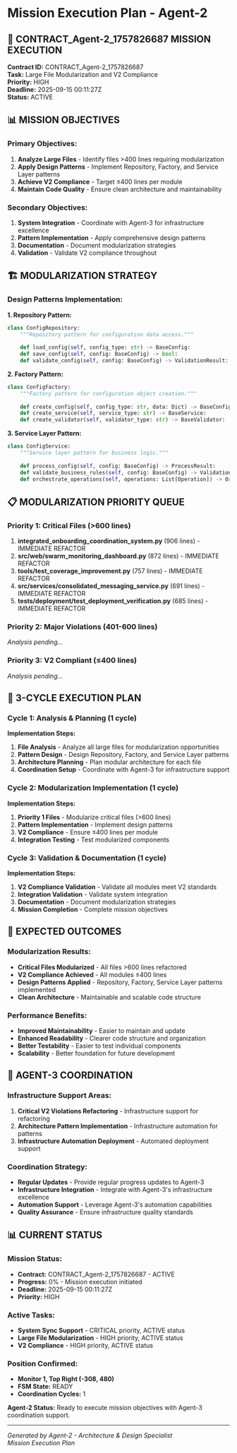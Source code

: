 # Mission Execution Plan - Agent-2

## 🎯 **CONTRACT_Agent-2_1757826687 MISSION EXECUTION**

**Contract ID:** CONTRACT_Agent-2_1757826687  
**Task:** Large File Modularization and V2 Compliance  
**Priority:** HIGH  
**Deadline:** 2025-09-15 00:11:27Z  
**Status:** ACTIVE  

## 📊 **MISSION OBJECTIVES**

### **Primary Objectives:**
1. **Analyze Large Files** - Identify files >400 lines requiring modularization
2. **Apply Design Patterns** - Implement Repository, Factory, and Service Layer patterns
3. **Achieve V2 Compliance** - Target ≤400 lines per module
4. **Maintain Code Quality** - Ensure clean architecture and maintainability

### **Secondary Objectives:**
1. **System Integration** - Coordinate with Agent-3 for infrastructure excellence
2. **Pattern Implementation** - Apply comprehensive design patterns
3. **Documentation** - Document modularization strategies
4. **Validation** - Validate V2 compliance throughout

## 🏗️ **MODULARIZATION STRATEGY**

### **Design Patterns Implementation:**

**1. Repository Pattern:**
```python
class ConfigRepository:
    """Repository pattern for configuration data access."""
    
    def load_config(self, config_type: str) -> BaseConfig:
    def save_config(self, config: BaseConfig) -> bool:
    def validate_config(self, config: BaseConfig) -> ValidationResult:
```

**2. Factory Pattern:**
```python
class ConfigFactory:
    """Factory pattern for configuration object creation."""
    
    def create_config(self, config_type: str, data: Dict) -> BaseConfig:
    def create_service(self, service_type: str) -> BaseService:
    def create_validator(self, validator_type: str) -> BaseValidator:
```

**3. Service Layer Pattern:**
```python
class ConfigService:
    """Service layer pattern for business logic."""
    
    def process_config(self, config: BaseConfig) -> ProcessResult:
    def validate_business_rules(self, config: BaseConfig) -> ValidationResult:
    def orchestrate_operations(self, operations: List[Operation]) -> OrchestrationResult:
```

## 📋 **MODULARIZATION PRIORITY QUEUE**

### **Priority 1: Critical Files (>600 lines)**
1. **integrated_onboarding_coordination_system.py** (906 lines) - IMMEDIATE REFACTOR
2. **src/web/swarm_monitoring_dashboard.py** (872 lines) - IMMEDIATE REFACTOR
3. **tools/test_coverage_improvement.py** (757 lines) - IMMEDIATE REFACTOR
4. **src/services/consolidated_messaging_service.py** (691 lines) - IMMEDIATE REFACTOR
5. **tests/deployment/test_deployment_verification.py** (685 lines) - IMMEDIATE REFACTOR

### **Priority 2: Major Violations (401-600 lines)**
*Analysis pending...*

### **Priority 3: V2 Compliant (≤400 lines)**
*Analysis pending...*

## 🚀 **3-CYCLE EXECUTION PLAN**

### **Cycle 1: Analysis & Planning (1 cycle)**
**Implementation Steps:**
1. **File Analysis** - Analyze all large files for modularization opportunities
2. **Pattern Design** - Design Repository, Factory, and Service Layer patterns
3. **Architecture Planning** - Plan modular architecture for each file
4. **Coordination Setup** - Coordinate with Agent-3 for infrastructure support

### **Cycle 2: Modularization Implementation (1 cycle)**
**Implementation Steps:**
1. **Priority 1 Files** - Modularize critical files (>600 lines)
2. **Pattern Implementation** - Implement design patterns
3. **V2 Compliance** - Ensure ≤400 lines per module
4. **Integration Testing** - Test modularized components

### **Cycle 3: Validation & Documentation (1 cycle)**
**Implementation Steps:**
1. **V2 Compliance Validation** - Validate all modules meet V2 standards
2. **Integration Validation** - Validate system integration
3. **Documentation** - Document modularization strategies
4. **Mission Completion** - Complete mission objectives

## 🎯 **EXPECTED OUTCOMES**

### **Modularization Results:**
- **Critical Files Modularized** - All files >600 lines refactored
- **V2 Compliance Achieved** - All modules ≤400 lines
- **Design Patterns Applied** - Repository, Factory, Service Layer patterns implemented
- **Clean Architecture** - Maintainable and scalable code structure

### **Performance Benefits:**
- **Improved Maintainability** - Easier to maintain and update
- **Enhanced Readability** - Clearer code structure and organization
- **Better Testability** - Easier to test individual components
- **Scalability** - Better foundation for future development

## 🤝 **AGENT-3 COORDINATION**

### **Infrastructure Support Areas:**
1. **Critical V2 Violations Refactoring** - Infrastructure support for refactoring
2. **Architecture Pattern Implementation** - Infrastructure automation for patterns
3. **Infrastructure Automation Deployment** - Automated deployment support

### **Coordination Strategy:**
- **Regular Updates** - Provide regular progress updates to Agent-3
- **Infrastructure Integration** - Integrate with Agent-3's infrastructure excellence
- **Automation Support** - Leverage Agent-3's automation capabilities
- **Quality Assurance** - Ensure infrastructure quality standards

## 📊 **CURRENT STATUS**

### **Mission Status:**
- **Contract:** CONTRACT_Agent-2_1757826687 - ACTIVE
- **Progress:** 0% - Mission execution initiated
- **Deadline:** 2025-09-15 00:11:27Z
- **Priority:** HIGH

### **Active Tasks:**
- **System Sync Support** - CRITICAL priority, ACTIVE status
- **Large File Modularization** - HIGH priority, ACTIVE status
- **V2 Compliance** - HIGH priority, ACTIVE status

### **Position Confirmed:**
- **Monitor 1, Top Right (-308, 480)**
- **FSM State:** READY
- **Coordination Cycles:** 1

**Agent-2 Status:** Ready to execute mission objectives with Agent-3 coordination support.

---
*Generated by Agent-2 - Architecture & Design Specialist*  
*Mission Execution Plan*